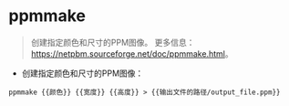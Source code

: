 # ppmmake

> 创建指定颜色和尺寸的PPM图像。
> 更多信息：<https://netpbm.sourceforge.net/doc/ppmmake.html>。

- 创建指定颜色和尺寸的PPM图像：

`ppmmake {{颜色}} {{宽度}} {{高度}} > {{输出文件的路径/output_file.ppm}}`